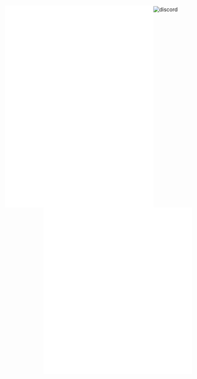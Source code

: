 
<img align="center" width="400" alt="discord" src="https://lanyard.cnrad.dev/api/695498786042019882?theme=light&bg=809ecf&borderRadius=15px&animated=true">
<img align="left" width="400" alt="metrics" src="left.github.svg">
<img align="right" width="400" alt="metrics" src="right.github.svg">


